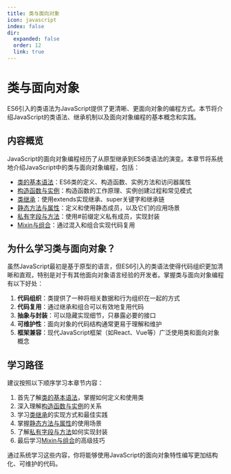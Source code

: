 ```yaml
---
title: 类与面向对象
icon: javascript
index: false
dir:
  expanded: false
  order: 12
  link: true
---
```


# 类与面向对象

ES6引入的类语法为JavaScript提供了更清晰、更面向对象的编程方式。本节将介绍JavaScript的类语法、继承机制以及面向对象编程的基本概念和实践。

## 内容概览

JavaScript的面向对象编程经历了从原型继承到ES6类语法的演变。本章节将系统地介绍JavaScript中的类与面向对象编程，包括：

- [类的基本语法](./1.12.1-类的基本语法.md)：ES6类的定义、构造函数、实例方法和访问器属性
- [构造函数与实例](./1.12.2-构造函数与实例.md)：构造函数的工作原理、实例创建过程和常见模式
- [类继承](./1.12.3-类继承.md)：使用extends实现继承、super关键字和继承链
- [静态方法与属性](./1.12.4-静态方法与属性.md)：定义和使用静态成员，以及它们的应用场景
- [私有字段与方法](./1.12.5-私有字段与方法.md)：使用#前缀定义私有成员，实现封装
- [Mixin与组合](./1.12.6-Mixin与组合.md)：通过混入和组合实现代码复用

## 为什么学习类与面向对象？

虽然JavaScript最初是基于原型的语言，但ES6引入的类语法使得代码组织更加清晰和直观，特别是对于有其他面向对象语言经验的开发者。掌握类与面向对象编程有以下好处：

1. **代码组织**：类提供了一种将相关数据和行为组织在一起的方式
2. **代码复用**：通过继承和组合可以有效地复用代码
3. **抽象与封装**：可以隐藏实现细节，只暴露必要的接口
4. **可维护性**：面向对象的代码结构通常更易于理解和维护
5. **框架兼容**：现代JavaScript框架（如React、Vue等）广泛使用类和面向对象概念

## 学习路径

建议按照以下顺序学习本章节内容：

1. 首先了解[类的基本语法](./1.12.1-类的基本语法.md)，掌握如何定义和使用类
2. 深入理解[构造函数与实例](./1.12.2-构造函数与实例.md)的关系
3. 学习[类继承](./1.12.3-类继承.md)的实现方式和最佳实践
4. 掌握[静态方法与属性](./1.12.4-静态方法与属性.md)的使用场景
5. 了解[私有字段与方法](./1.12.5-私有字段与方法.md)如何实现封装
6. 最后学习[Mixin与组合](./1.12.6-Mixin与组合.md)的高级技巧

通过系统学习这些内容，你将能够使用JavaScript的面向对象特性编写更加结构化、可维护的代码。